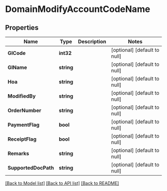 # DomainModifyAccountCodeName

## Properties
Name | Type | Description | Notes
------------ | ------------- | ------------- | -------------
**GlCode** | **int32** |  | [optional] [default to null]
**GlName** | **string** |  | [optional] [default to null]
**Hoa** | **string** |  | [optional] [default to null]
**ModifiedBy** | **string** |  | [optional] [default to null]
**OrderNumber** | **string** |  | [optional] [default to null]
**PaymentFlag** | **bool** |  | [optional] [default to null]
**ReceiptFlag** | **bool** |  | [optional] [default to null]
**Remarks** | **string** |  | [optional] [default to null]
**SupportedDocPath** | **string** |  | [optional] [default to null]

[[Back to Model list]](../README.md#documentation-for-models) [[Back to API list]](../README.md#documentation-for-api-endpoints) [[Back to README]](../README.md)


